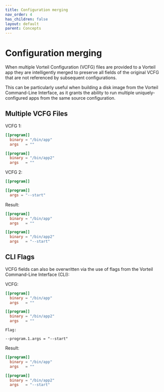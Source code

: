```yaml
---
title: Configuration merging
nav_order: 4
has_children: false
layout: default
parent: Concepts
---
```


# Configuration merging

When multiple Vorteil Configuration (VCFG) files are provided to a Vorteil app they are intelligently merged to preserve all fields of the original VCFG that are not referenced by subsequent configurations.

This can be particularly useful when building a disk image from the Vorteil Command-Line Interface, as it grants the ability to run multiple uniquely-configured apps from the same source configuration.


## Multiple VCFG Files


VCFG 1:

```toml
[[program]]
  binary = "/bin/app"
  args   = ""

[[program]]
  binary = "/bin/app2"
  args   = ""
```

VCFG 2:

```toml
[[program]]

[[program]]
  args = "--start"
```

Result:

```toml
[[program]]
  binary = "/bin/app"
  args   = ""

[[program]]
  binary = "/bin/app2"
  args   = "--start"
```

## CLI Flags

VCFG fields can also be overwritten via the use of flags from the Vorteil Command-Line Interface (CLI):

VCFG:

```toml
[[program]]
  binary = "/bin/app"
  args   = ""

[[program]]
  binary = "/bin/app2"
  args   = ""
```

```
Flag:

--program.1.args = "--start"
```

Result:

```toml
[[program]]
  binary = "/bin/app"
  args   = ""

[[program]]
  binary = "/bin/app2"
  args   = "--start"
```